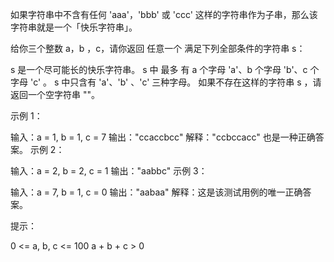 如果字符串中不含有任何 'aaa'，'bbb' 或 'ccc' 这样的字符串作为子串，那么该字符串就是一个「快乐字符串」。

给你三个整数 a，b ，c，请你返回 任意一个 满足下列全部条件的字符串 s：

s 是一个尽可能长的快乐字符串。
s 中 最多 有 a 个字母 'a'、b 个字母 'b'、c 个字母 'c' 。
s 中只含有 'a'、'b' 、'c' 三种字母。
如果不存在这样的字符串 s ，请返回一个空字符串 ""。

示例 1：

输入：a = 1, b = 1, c = 7
输出："ccaccbcc"
解释："ccbccacc" 也是一种正确答案。
示例 2：

输入：a = 2, b = 2, c = 1
输出："aabbc"
示例 3：

输入：a = 7, b = 1, c = 0
输出："aabaa"
解释：这是该测试用例的唯一正确答案。

提示：

0 <= a, b, c <= 100
a + b + c > 0
